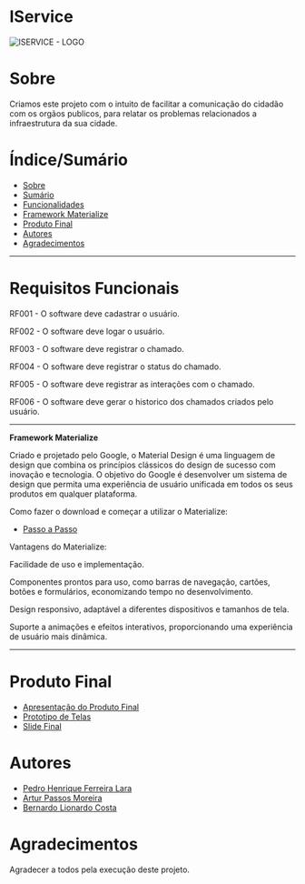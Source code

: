 # IService

![ISERVICE - LOGO](https://github.com/ArturPassosMoreira/Iservice/assets/103151820/01a1ecdf-f0cd-4a84-a3d4-bbcf5666ba9b)

# Sobre 

Criamos este projeto com o intuito de facilitar a comunicação do cidadão com os orgãos publicos, para relatar os problemas relacionados a infraestrutura da sua cidade.

# Índice/Sumário

* [Sobre](#sobre-o-projeto)
* [Sumário](#índice/sumário)
* [Funcionalidades](#requisitos-funcionais)
* [Framework Materialize](#framework-materialize)
* [Produto Final](#produto-final)
* [Autores](#autores)
* [Agradecimentos](#agradecimentos)

--------------------------------------------------------------------------------------------------------

# Requisitos Funcionais

RF001 - O software deve cadastrar o usuário.

RF002 - O software deve logar o usuário.

RF003 - O software deve registrar o chamado.

RF004 - O software deve registrar o status do chamado.

RF005 - O software deve registrar as interações com o chamado.

RF006 - O software deve gerar o historico dos chamados criados pelo usuário.

--------------------------------------------------------------------------------------------------------

**Framework Materialize**

Criado e projetado pelo Google, o Material Design é uma linguagem de design que combina os princípios clássicos do design de sucesso com inovação e tecnologia. O objetivo do Google é desenvolver um sistema de design que permita uma experiência de usuário unificada em todos os seus produtos em qualquer plataforma.

Como fazer o download e começar a utilizar o Materialize:

* [Passo a Passo](https://materializecss.com/getting-started.html) 

Vantagens do Materialize: 

Facilidade de uso e implementação.

Componentes prontos para uso, como barras de navegação, cartões, botões e formulários, economizando tempo no desenvolvimento.

Design responsivo, adaptável a diferentes dispositivos e tamanhos de tela.

Suporte a animações e efeitos interativos, proporcionando uma experiência de usuário mais dinâmica.

--------------------------------------------------------------------------------------------------------

# Produto Final

* [Apresentação do Produto Final]()
* [Prototipo de Telas]()
* [Slide Final]()


# Autores

* [Pedro Henrique Ferreira Lara](https://github.com/PedroHFLara)
* [Artur Passos Moreira](https://github.com/ArturPassosMoreira)
* [Bernardo Lionardo Costa](https://github.com/BernardoLCosta)

# Agradecimentos

Agradecer a todos pela execução deste projeto.
